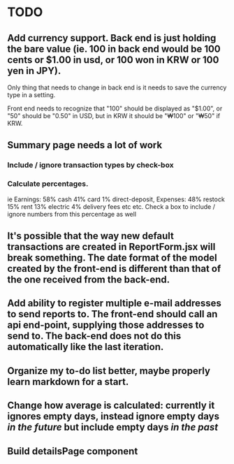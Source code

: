 # TODO

## Add currency support. Back end is just holding the bare value (ie. 100 in back end would be 100 cents or $1.00 in usd, or 100 won in KRW or 100 yen in JPY).

Only thing that needs to change in back end is it needs to save the currency type in a setting.

Front end needs to recognize that "100" should be displayed as "$1.00", or "50" should be "0.50" in USD, but in KRW it should be "₩100" or "₩50" if KRW.

## Summary page needs a lot of work

### Include / ignore transaction types by check-box
### Calculate percentages.
ie Earnings: 58% cash 41% card 1% direct-deposit, Expenses: 48% restock 15% rent 13% electric 4% delivery fees etc etc.
Check a box to include / ignore numbers from this percentage as well

## It's possible that the way new default transactions are created in ReportForm.jsx will break something. The date format of the model created by the front-end is different than that of the one received from the back-end.

## Add ability to register multiple e-mail addresses to send reports to. The front-end should call an api end-point, supplying those addresses to send to. The back-end does not do this automatically like the last iteration.

## Organize my to-do list better, maybe properly learn markdown for a start.

## Change how average is calculated: currently it ignores empty days, instead ignore empty days *in the future* but include empty days *in the past*

## Build detailsPage component